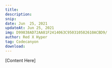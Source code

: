 ```yaml
---
title: 
description:  
snip: 
date: Jun  25, 2021
updateAt: Jun 25, 2021
img: D99838AD72AA81F2414063C950310582610ACBD9/
author: Red X Hyper
tag: Codecanyon
download: 
---
```


[Content Here]